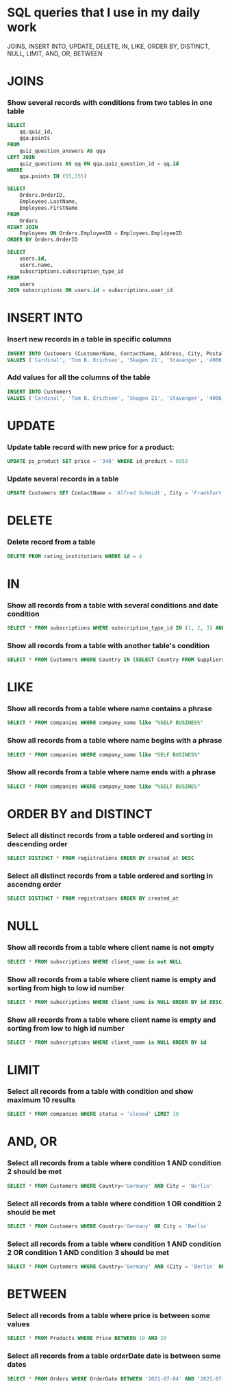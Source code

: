 # SQL queries that I use in my daily work

JOINS, INSERT INTO, UPDATE, DELETE, IN, LIKE, ORDER BY, DISTINCT, NULL, LIMIT, AND, OR, BETWEEN

# JOINS

### Show several records with conditions from two tables in one table 
```sql
SELECT
    qq.quiz_id, 
    qqa.points
FROM
    quiz_question_answers AS qqa
LEFT JOIN 
    quiz_questions AS qq ON qqa.quiz_question_id = qq.id
WHERE
    qqa.points IN (55,155)
```
```sql
SELECT 
    Orders.OrderID,
    Employees.LastName, 
    Employees.FirstName
FROM
    Orders
RIGHT JOIN 
    Employees ON Orders.EmployeeID = Employees.EmployeeID
ORDER BY Orders.OrderID
```
```sql
SELECT
    users.id,
    users.name,
    subscriptions.subscription_type_id
FROM
    users
JOIN subscriptions ON users.id = subscriptions.user_id
```

# INSERT INTO

### Insert new records in a table in specific columns
```sql
INSERT INTO Customers (CustomerName, ContactName, Address, City, PostalCode, Country)
VALUES ('Cardinal', 'Tom B. Erichsen', 'Skagen 21', 'Stavanger', '4006', 'Norway')
```
### Add values for all the columns of the table
```sql
INSERT INTO Customers
VALUES ('Cardinal', 'Tom B. Erichsen', 'Skagen 21', 'Stavanger', '4006', 'Norway')
```

# UPDATE

### Update table record with new price for a product:
```sql
UPDATE ps_product SET price = '340' WHERE id_product = 6953
```
### Update several records in a table
```sql
UPDATE Customers SET ContactName = 'Alfred Schmidt', City = 'Frankfurt' WHERE CustomerID = 1;
```

# DELETE

### Delete record from a table
```sql
DELETE FROM rating_institutions WHERE id = 4
```

# IN

### Show all records from a table with several conditions and date condition
```sql
SELECT * FROM subscriptions WHERE subscription_type_id IN (1, 2, 3) AND to >= NOW()
```
### Show all records from a table with another table's condition
```sql
SELECT * FROM Customers WHERE Country IN (SELECT Country FROM Suppliers);
```

# LIKE

### Show all records from a table where name contains a phrase
```sql
SELECT * FROM companies WHERE company_name like "%SELF BUSINES%"
```
### Show all records from a table where name begins with a phrase
```sql
SELECT * FROM companies WHERE company_name like "SELF BUSINES%"
```
### Show all records from a table where name ends with a phrase
```sql
SELECT * FROM companies WHERE company_name like "%SELF BUSINES"
```

# ORDER BY and DISTINCT

### Select all distinct records from a table ordered and sorting in descending order
```sql
SELECT DISTINCT * FROM registrations ORDER BY created_at DESC
```
### Select all distinct records from a table ordered and sorting in ascendng order
```sql
SELECT DISTINCT * FROM registrations ORDER BY created_at
```

# NULL

### Show all records from a table where client name is not empty
```sql
SELECT * FROM subscriptions WHERE client_name is not NULL

```
### Show all records from a table where client name is empty and sorting from high to low id number 
```sql
SELECT * FROM subscriptions WHERE client_name is NULL ORDER BY id DESC

```
### Show all records from a table where client name is empty and sorting from low to high id number 
```sql
SELECT * FROM subscriptions WHERE client_name is NULL ORDER BY id

```

# LIMIT

### Select all records from a table with condition and show maximum 10 results
```sql
SELECT * FROM companies WHERE status = 'closed' LIMIT 10
```

# AND, OR

### Select all records from a table where condition 1 AND condition 2 should be met
```sql
SELECT * FROM Customers WHERE Country='Germany' AND City = 'Berlin'
```
### Select all records from a table where condition 1 OR condition 2 should be met
```sql
SELECT * FROM Customers WHERE Country='Germany' OR City = 'Berlin'
```
### Select all records from a table where condition 1 AND condition 2 OR condition 1 AND condition 3 should be met
```sql
SELECT * FROM Customers WHERE Country='Germany' AND (City = 'Berlin' OR City = 'München')
```

# BETWEEN

### Select all records from a table where price is between some values
```sql
SELECT * FROM Products WHERE Price BETWEEN 10 AND 20
```

### Select all records from a table orderDate date is between some dates
```sql
SELECT * FROM Orders WHERE OrderDate BETWEEN '2021-07-04' AND '2021-07-08'
```
